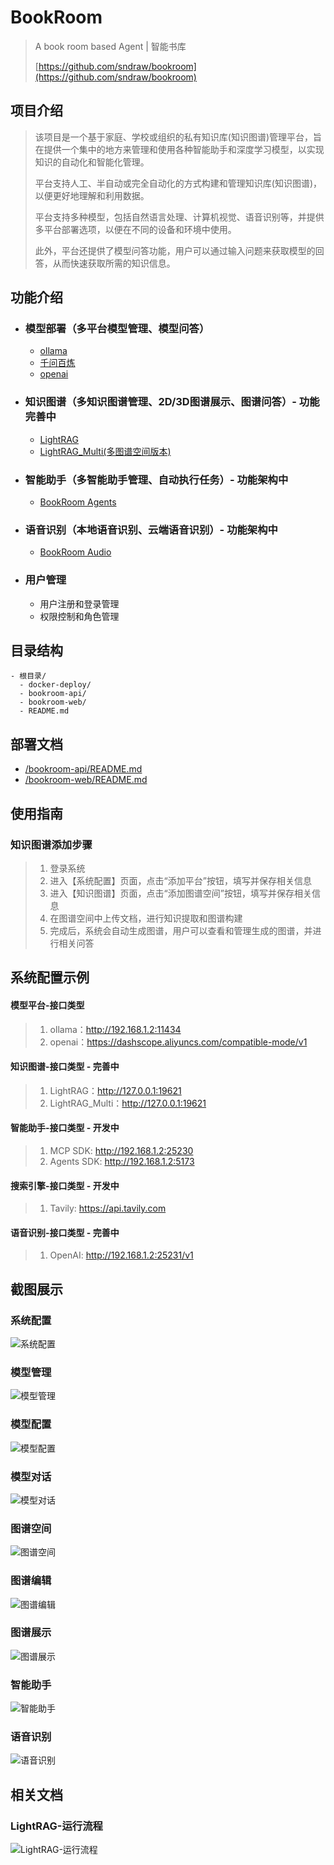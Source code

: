 # BookRoom
> A book room based Agent | 智能书库
> 
> [https://github.com/sndraw/bookroom](https://github.com/sndraw/bookroom) 

## 项目介绍
> 该项目是一个基于家庭、学校或组织的私有知识库(知识图谱)管理平台，旨在提供一个集中的地方来管理和使用各种智能助手和深度学习模型，以实现知识的自动化和智能化管理。
> 
> 平台支持人工、半自动或完全自动化的方式构建和管理知识库(知识图谱)，以便更好地理解和利用数据。
> 
> 平台支持多种模型，包括自然语言处理、计算机视觉、语音识别等，并提供多平台部署选项，以便在不同的设备和环境中使用。
> 
> 此外，平台还提供了模型问答功能，用户可以通过输入问题来获取模型的回答，从而快速获取所需的知识信息。


## 功能介绍
- ### 模型部署（多平台模型管理、模型问答）
  - [ollama](https://github.com/ollama/ollama)
  - [千问百炼](https://bailian.console.aliyun.com/)
  - [openai](https://github.com/openai/openai-python)

- ### 知识图谱（多知识图谱管理、2D/3D图谱展示、图谱问答）- 功能完善中
  - [LightRAG](https://github.com/HKUDS/LightRAG)
  - [LightRAG_Multi(多图谱空间版本)](https://github.com/sndraw/LightRAG-Multi)

- ### 智能助手（多智能助手管理、自动执行任务）- 功能架构中
  - [BookRoom Agents](https://github.com/sndraw/bookroom-agents)

- ### 语音识别（本地语音识别、云端语音识别）- 功能架构中
  - [BookRoom Audio](https://github.com/sndraw/bookroom-audio)

- ### 用户管理
  - 用户注册和登录管理
  - 权限控制和角色管理


## 目录结构
```text
- 根目录/
  - docker-deploy/ 
  - bookroom-api/
  - bookroom-web/
  - README.md
```
## 部署文档
- [/bookroom-api/README.md](./bookroom-api/README.md)
- [/bookroom-web/README.md](./bookroom-web/README.md)

## 使用指南
### 知识图谱添加步骤
> 1. 登录系统
> 2. 进入【系统配置】页面，点击“添加平台”按钮，填写并保存相关信息
> 3. 进入【知识图谱】页面，点击“添加图谱空间”按钮，填写并保存相关信息
> 4. 在图谱空间中上传文档，进行知识提取和图谱构建
> 5. 完成后，系统会自动生成图谱，用户可以查看和管理生成的图谱，并进行相关问答

## 系统配置示例
#### 模型平台-接口类型
> 1. ollama：http://192.168.1.2:11434
> 2. openai：https://dashscope.aliyuncs.com/compatible-mode/v1

#### 知识图谱-接口类型 - 完善中
> 1. LightRAG：http://127.0.0.1:19621
> 2. LightRAG_Multi：http://127.0.0.1:19621

#### 智能助手-接口类型 - 开发中
> 1. MCP SDK: http://192.168.1.2:25230
> 2. Agents SDK: http://192.168.1.2:5173

#### 搜索引擎-接口类型 - 开发中
> 1. Tavily: https://api.tavily.com

#### 语音识别-接口类型 - 完善中
> 1. OpenAI: http://192.168.1.2:25231/v1

## 截图展示
### 系统配置
![系统配置](./docs/assets/系统配置.png)  
### 模型管理
![模型管理](./docs/assets/模型管理.png) 
### 模型配置
![模型配置](./docs/assets/模型配置.png)  
### 模型对话
![模型对话](./docs/assets/模型对话.png)  
### 图谱空间
![图谱空间](./docs/assets/图谱空间.png)  
### 图谱编辑
![图谱编辑](./docs/assets/图谱编辑.png)  
### 图谱展示
![图谱展示](./docs/assets/图谱展示.png)
### 智能助手
![智能助手](./docs/assets/智能助手.png)
### 语音识别
![语音识别](./docs/assets/语音识别.png)

## 相关文档
### LightRAG-运行流程
![LightRAG-运行流程](./docs/assets/LightRAG-运行流程.jpg)  
